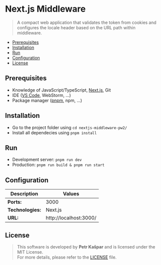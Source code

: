 # Next.js Middleware

> A compact web application that validates the token from cookies and configures the locale header based on the URL path within middleware.

- [Prerequisites](#Prerequisites)
- [Installation](#Installation)
- [Run](#Run)
- [Configuration](#Configuration)
- [License](#License)

## Prerequisites

- Knowledge of JavaScript/TypeScript, [Next.js](https://nextjs.org/), Git
- IDE ([VS Code](https://code.visualstudio.com/), WebStorm, ...)
- Package manager ([pnpm](https://pnpm.io/installation), npm, ...)

## Installation

- Go to the project folder using `cd nextjs-middleware-pw2/`
- Install all dependecies using `pnpm install`

## Run

- Development server: `pnpm run dev`
- Production: `pnpm run build & pnpm run start`

## Configuration

| Description       | Values                 |
| ----------------- | ---------------------- |
| **Ports:**        | 3000                   |
| **Technologies:** | Next.js                |
| **URL:**          | http://localhost:3000/ |

## License

> This software is developed by **Petr Kašpar** and is licensed under the MIT License.  
> For more details, please refer to the [LICENSE](./LICENSE) file.

